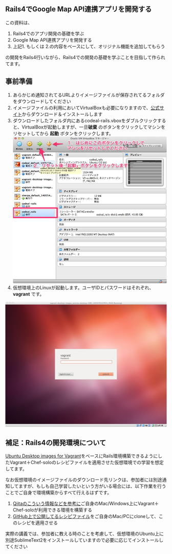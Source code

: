 ## Rails4でGoogle Map API連携アプリを開発する

この資料は、

1. Rails4でのアプリ開発の基礎を学ぶ
2. Google Map API連携アプリを開発する
3. 上記1. もしくは 2.の内容をベースにして、オリジナル機能を追加してもらう

の開発をRails4行いながら、Rails4での開発の基礎を学ぶことを目指して作られてます。

## 事前準備

1. あらかじめ通知されてるURLよりイメージファイルが保存されてるフォルダをダウンロードしてください
2. イメージファイルの利用においてVirtualBoxも必要になりますので、[公式サイト](https://www.virtualbox.org/)からダウンロード＆インストールします
3. ダウンロードしたフォルダ内にあるcodeal-rails.vboxをダブルクリックすると、VirtualBoxが起動しますが、一旦**破棄** のボタンをクリックしてマシンをリセットしてから **起動** ボタンをクリックします。![](image/virtualbox_manager.jpg)
4. 仮想環境上のLinuxが起動します。ユーザIDとパスワードはそれぞれ、**vagrant** です。

![](image/shot-2014-07-28-8.11.58.png)

## 補足：Rails4の開発環境について


[Ubuntu Desktop images for Vagrant](https://github.com/zyga/vagrant-desktop-images)をベースにRails環境構築できるようにしたVagrant＋Chef-soloのレシピファイルを適用させた仮想環境での学習を想定してます。

なお仮想環境のイメージファイルのダウンロード先リンクは、参加者には別途通知してますが、もしも自己学習したいという方がいる場合には、以下作業を行うことでご自身で環境構築からすべて行えるはずです。

1. [Qiitaのこういう情報などを参考に](http://qiita.com/kasaharu/items/cdd5fd63ca4a9d20a1ff)ご自身のMac/Windows上にVagrant＋Chef-soloが利用できる環境を構築する
2. [GitHub上で公開してるレシピファイル](https://github.com/h5y1m141/vagrant_rails_study_receipe)をご自身のMac/PCにcloneして、このレシピを適用させる

実際の講義では、参加者に教える時のことを考慮して、仮想環境のUbuntu上に別途SublimeText2をインストールしていますので必要に応じてインストールしてください

